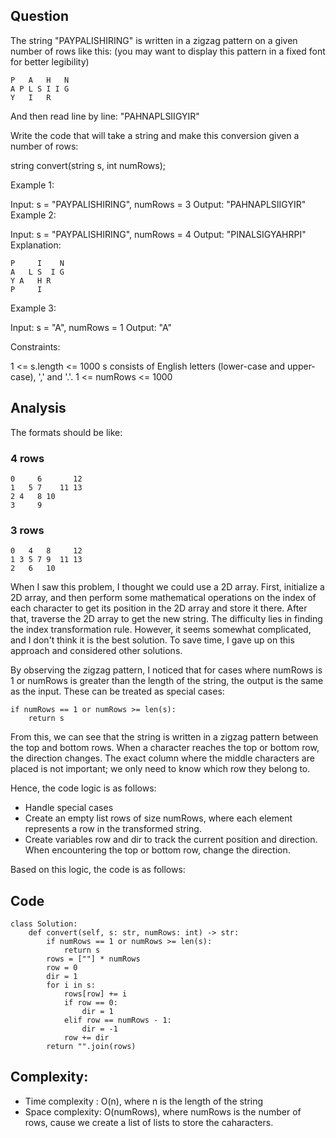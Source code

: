 ## Question


The string "PAYPALISHIRING" is written in a zigzag pattern on a given number of rows like this: (you may want to display this pattern in a fixed font for better legibility)
```
P   A   H   N
A P L S I I G
Y   I   R
```
And then read line by line: "PAHNAPLSIIGYIR"

Write the code that will take a string and make this conversion given a number of rows:

string convert(string s, int numRows);
 

Example 1:

Input: s = "PAYPALISHIRING", numRows = 3
Output: "PAHNAPLSIIGYIR"
Example 2:

Input: s = "PAYPALISHIRING", numRows = 4
Output: "PINALSIGYAHRPI"
Explanation:
```
P     I    N
A   L S  I G
Y A   H R
P     I
```
Example 3:

Input: s = "A", numRows = 1
Output: "A"
 

Constraints:

1 <= s.length <= 1000
s consists of English letters (lower-case and upper-case), ',' and '.'.
1 <= numRows <= 1000



## Analysis

The formats should be like: 
### 4 rows
```
0     6       12
1   5 7    11 13
2 4   8 10
3     9 
```
### 3 rows
```
0   4   8     12
1 3 5 7 9  11 13
2   6   10
```

When I saw this problem, I thought we could use a 2D array. First, initialize a 2D array, and then perform some mathematical operations on the index of each character to get its position in the 2D array and store it there. After that, traverse the 2D array to get the new string. The difficulty lies in finding the index transformation rule. However, it seems somewhat complicated, and I don't think it is the best solution. To save time, I gave up on this approach and considered other solutions.

By observing the zigzag pattern, I noticed that for cases where numRows is 1 or numRows is greater than the length of the string, the output is the same as the input. These can be treated as special cases:
```shell
if numRows == 1 or numRows >= len(s):
    return s
```
From this, we can see that the string is written in a zigzag pattern between the top and bottom rows. When a character reaches the top or bottom row, the direction changes. The exact column where the middle characters are placed is not important; we only need to know which row they belong to.

Hence, the code logic is as follows:


- Handle special cases
- Create an empty list rows of size numRows, where each element represents a row in the transformed string.
- Create variables row and dir to track the current position and direction. When encountering the top or bottom row, change the direction.

Based on this logic, the code is as follows:

## Code

```shell
class Solution:
    def convert(self, s: str, numRows: int) -> str:
        if numRows == 1 or numRows >= len(s):
            return s
        rows = [""] * numRows
        row = 0
        dir = 1
        for i in s:
            rows[row] += i
            if row == 0:
                dir = 1
            elif row == numRows - 1:
                dir = -1
            row += dir
        return "".join(rows)
```


## Complexity:
- Time complexity : O(n), where n is the length of the string
- Space complexity: O(numRows), where numRows is the number of rows, cause we create a list of lists to store the caharacters.